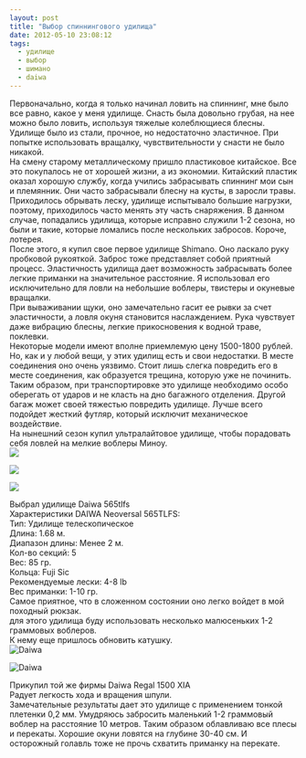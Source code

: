 ```yaml
---
layout: post
title: "Выбор спиннингового удилища"
date: 2012-05-10 23:08:12
tags:
  - удилище
  - выбор
  - шимано
  - daiwa
---
```

Первоначально, когда я только начинал ловить на спиннинг, мне было все
равно, какое у меня удилище. Снасть была довольно грубая, на нее можно
было ловить, используя тяжелые колеблющиеся блесны. Удилище было из
стали, прочное, но недостаточно эластичное. При попытке использовать
вращалку, чувствительности у снасти не было никакой.  
На смену старому металлическому пришло пластиковое китайское. Все это
покупалось не от хорошей жизни, а из экономии. Китайский пластик оказал
хорошую службу, когда учились забрасывать спиннинг мои сын и племянник.
Они часто забрасывали блесну на кусты, в заросли травы. Приходилось
обрывать леску, удилище испытывало большие нагрузки, поэтому,
приходилось часто менять эту часть снаряжения. В данном случае,
попадались удилища, которые исправно служили 1-2 сезона, но были и
такие, которые ломались после нескольких забросов. Короче, лотерея.  
После этого, я купил свое первое удилище Shimano. Оно ласкало руку
пробковой рукояткой. Заброс тоже представляет собой приятный процесс.
Эластичность удилища дает возможность забрасывать более легкие приманки
на значительное расстояние. Я использовал его исключительно для ловли на
небольшие воблеры, твистеры и окуневые вращалки.  
При вываживании щуки, оно замечательно гасит ее рывки за счет
эластичности, а ловля окуня становится наслаждением. Рука чувствует даже
вибрацию блесны, легкие прикосновения к водной траве, поклевки.  
Некоторые модели имеют вполне приемлемую цену 1500-1800 рублей.   
Но, как и у любой вещи, у этих удилищ есть и свои недостатки. В месте
соединения оно очень уязвимо. Стоит лишь слегка повредить его в месте
соединения, как образуется трещина, которую уже не починить.  
Таким образом, при транспортировке это удилище необходимо особо
оберегать от ударов и не класть на дно багажного отделения. Другой багаж
может своей тяжестью повредить удилище. Лучше всего подойдет жесткий
футляр, который исключит механическое воздействие.  
На нынешний сезон купил ультралайтовое удилище, чтобы порадовать себя
ловлей на мелкие воблеры Миноу.  
![](http://fishingguru.ru/uploads/images/00/00/01/2012/05/29/0963c4.jpg)

![](http://fishingguru.ru/uploads/images/00/00/01/2012/05/29/a67874.jpg)

![](http://fishingguru.ru/uploads/images/00/00/01/2012/05/29/1de850.jpg)

Выбрал удилище Daiwa 565tlfs  
Характеристики DAIWA Neoversal 565TLFS:  
Тип: Удилище телескопическое  
Длина: 1.68 м.  
Диапазон длины: Менее 2 м.  
Кол-во секций: 5  
Вес: 85 гр.  
Кольца: Fuji Sic  
Рекомендуемые лески: 4-8 lb  
Вес приманки: 1-10 гр.  
Самое приятное, что в сложенном состоянии оно легко войдет в мой
походный рюкзак.  
для этого удилища буду использовать несколько малюсеньких 1-2 граммовых
воблеров.  
К нему еще пришлось обновить катушку.   
![Daiwa](http://fishingguru.ru/uploads/images/00/00/01/2013/05/19/20837e.jpg)

![Daiwa](http://fishingguru.ru/uploads/images/00/00/01/2013/05/19/fd998e.jpg)

Прикупил той же фирмы Daiwa Regal 1500 XIA  
Радует легкость хода и вращения шпули.  
Замечательные результаты дает это удилище с применением тонкой плетенки
0,2 мм. Умудряюсь забросить маленький 1-2 граммовый воблер на расстояние
10 метров. Таким образом облавливаю все плесы и перекаты. Хорошие окуни
ловятся на глубине 30-40 см. И осторожный голавль тоже не прочь схватить
приманку на перекате.

